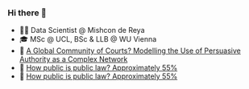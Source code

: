 ### Hi there 👋

- 👩‍💻 Data Scientist @ Mishcon de Reya
- 🎓 MSc @ UCL, BSc & LLB @ WU Vienna
- 📝 [A Global Community of Courts? Modelling the Use of Persuasive Authority as a Complex Network](https://www.frontiersin.org/articles/10.3389/fphy.2021.665719/full)
- 📝 [How public is public law? Approximately 55% ](https://ukconstitutionallaw.org/2022/02/25/daniel-hoadley-joe-tomlinson-editha-nemsic-and-cassandra-somers-joce-how-public-is-public-law-approximately-55/)
- 📝 [How public is public law? Approximately 55% ](https://ukconstitutionallaw.org/2022/02/25/daniel-hoadley-joe-tomlinson-editha-nemsic-and-cassandra-somers-joce-how-public-is-public-law-approximately-55/)

<!--
**enemsic/enemsic** is a ✨ _special_ ✨ repository because its `README.md` (this file) appears on your GitHub profile.

Here are some ideas to get you started:

- 🔭 I’m currently working on ...
- 🌱 I’m currently learning ...
- 👯 I’m looking to collaborate on ...
- 🤔 I’m looking for help with ...
- 💬 Ask me about ...
- 📫 How to reach me: ...
- 😄 Pronouns: ...
- ⚡ Fun fact: ...
-->

